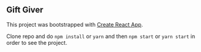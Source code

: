 ## Gift Giver

This project was bootstrapped with [Create React App](https://github.com/facebookincubator/create-react-app).

Clone repo and do `npm install` or `yarn` and then `npm start` or `yarn start` in order to see the project.
